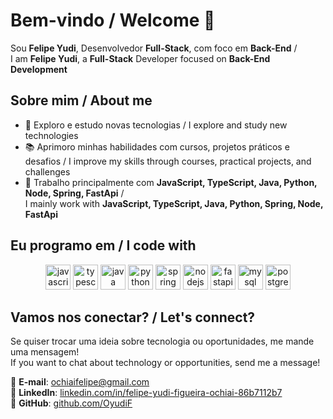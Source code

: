 # Bem-vindo / Welcome 👋

Sou **Felipe Yudi**, Desenvolvedor **Full-Stack**, com foco em **Back-End** /  
I am **Felipe Yudi**, a **Full-Stack** Developer focused on **Back-End Development**

## Sobre mim / About me

- 🚀 Exploro e estudo novas tecnologias / I explore and study new technologies  
- 📚 Aprimoro minhas habilidades com cursos, projetos práticos e desafios / I improve my skills through courses, practical projects, and challenges  
- 🔧 Trabalho principalmente com **JavaScript, TypeScript, Java, Python, Node, Spring, FastApi** /  
  I mainly work with **JavaScript, TypeScript, Java, Python, Spring, Node, FastApi**

## Eu programo em / I code with

<div align="center">

<img src="https://cdn.jsdelivr.net/gh/devicons/devicon/icons/javascript/javascript-original.svg" height="40" alt="javascript logo" />  
<img src="https://cdn.jsdelivr.net/gh/devicons/devicon/icons/typescript/typescript-original.svg" height="40" alt="typescript logo" />  
<img src="https://cdn.jsdelivr.net/gh/devicons/devicon/icons/java/java-original.svg" height="40" alt="java logo" />  
<img src="https://cdn.jsdelivr.net/gh/devicons/devicon/icons/python/python-original.svg" height="40" alt="python logo" />  
<img src="https://cdn.jsdelivr.net/gh/devicons/devicon/icons/spring/spring-original.svg" height="40" alt="spring logo" />  
<img src="https://cdn.jsdelivr.net/gh/devicons/devicon/icons/nodejs/nodejs-original.svg" height="40" alt="nodejs logo" />  
<img src="https://cdn.jsdelivr.net/gh/devicons/devicon/icons/fastapi/fastapi-original.svg" height="40" alt="fastapi logo" />  
<img src="https://cdn.jsdelivr.net/gh/devicons/devicon/icons/mysql/mysql-original.svg" height="40" alt="mysql logo" />  
<img src="https://cdn.jsdelivr.net/gh/devicons/devicon/icons/postgresql/postgresql-original.svg" height="40" alt="postgresql logo" />

</div>

## Vamos nos conectar? / Let's connect?

Se quiser trocar uma ideia sobre tecnologia ou oportunidades, me mande uma mensagem!  
If you want to chat about technology or opportunities, send me a message!

📩 **E-mail**: ochiaifelipe@gmail.com  
🔗 **LinkedIn**: [linkedin.com/in/felipe-yudi-figueira-ochiai-86b7112b7](https://linkedin.com/in/felipe-yudi-figueira-ochiai-86b7112b7)  
🐙 **GitHub**: [github.com/OyudiF](https://github.com/OyudiF)

